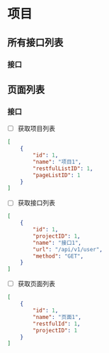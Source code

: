 # 项目

## 所有接口列表

### 接口

## 页面列表

### 接口


- [ ] 获取项目列表
```JSON
[
    {
        "id": 1,
        "name": "项目1",
        "restfulListID": 1,
        "pageListID": 1
    }
]
```

- [ ] 获取接口列表
```JSON
[
    {
        "id": 1,
        "projectID": 1,
        "name": "接口1",
        "url": "/api/v1/user",
        "method": "GET",
    }
]
```

- [ ] 获取页面列表
```JSON
[
    {
        "id": 1,
        "name": "页面1",
        "restfulId": 1,
        "projectID": 1
    }
]
```